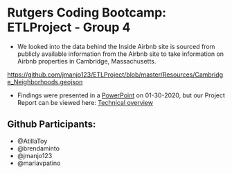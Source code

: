 # Rutgers Coding Bootcamp: ETLProject - Group 4


*  We looked into the data behind the Inside Airbnb site is sourced from publicly available information from the Airbnb site to take information on Airbnb properties in Cambridge, Massachusetts.

https://github.com/jmanjo123/ETLProject/blob/master/Resources/Cambridge_Neighborhoods.geojson

* Findings were presented in a [PowerPoint](https://drive.google.com/file/d/11uKk9Pi75g72fKdBSGj1HBcEmT5i10tN/view?usp=sharing) on 01-30-2020, but our Project Report can be viewed here: [Technical overview](https://docs.google.com/document/d/1qSFce4Ubi3k_l5FdNinCG_Jhylltwt4KJD3ewPj3d9c/edit?usp=sharing)

## Github Participants:
* @AtillaToy
* @brendaminto
* @jmanjo123
* @mariavpatino

